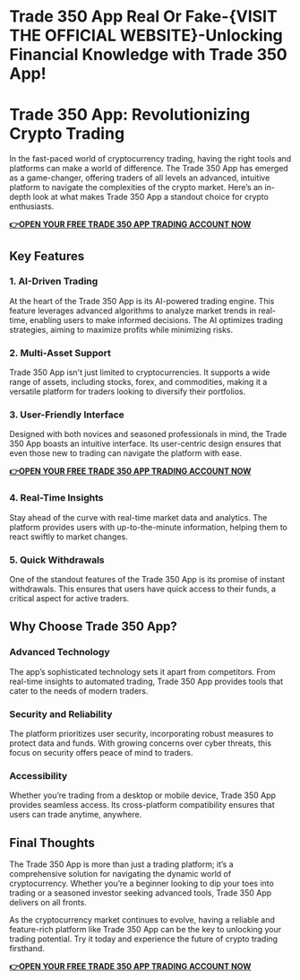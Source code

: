 # Trade 350 App Real Or Fake-{VISIT THE OFFICIAL WEBSITE}-Unlocking Financial Knowledge with Trade 350 App!

# Trade 350 App: Revolutionizing Crypto Trading

In the fast-paced world of cryptocurrency trading, having the right tools and platforms can make a world of difference. The Trade 350 App has emerged as a game-changer, offering traders of all levels an advanced, intuitive platform to navigate the complexities of the crypto market. Here’s an in-depth look at what makes Trade 350 App a standout choice for crypto enthusiasts.

**[👉OPEN YOUR FREE TRADE 350 APP TRADING ACCOUNT NOW](https://www.cryptoalertscam.com/trade-350-app-review/)**

## Key Features

### 1. AI-Driven Trading
At the heart of the Trade 350 App is its AI-powered trading engine. This feature leverages advanced algorithms to analyze market trends in real-time, enabling users to make informed decisions. The AI optimizes trading strategies, aiming to maximize profits while minimizing risks.

### 2. Multi-Asset Support
Trade 350 App isn't just limited to cryptocurrencies. It supports a wide range of assets, including stocks, forex, and commodities, making it a versatile platform for traders looking to diversify their portfolios.

### 3. User-Friendly Interface
Designed with both novices and seasoned professionals in mind, the Trade 350 App boasts an intuitive interface. Its user-centric design ensures that even those new to trading can navigate the platform with ease.

**[👉OPEN YOUR FREE TRADE 350 APP TRADING ACCOUNT NOW](https://www.cryptoalertscam.com/trade-350-app-review/)**

### 4. Real-Time Insights
Stay ahead of the curve with real-time market data and analytics. The platform provides users with up-to-the-minute information, helping them to react swiftly to market changes.

### 5. Quick Withdrawals
One of the standout features of the Trade 350 App is its promise of instant withdrawals. This ensures that users have quick access to their funds, a critical aspect for active traders.

## Why Choose Trade 350 App?

### Advanced Technology
The app’s sophisticated technology sets it apart from competitors. From real-time insights to automated trading, Trade 350 App provides tools that cater to the needs of modern traders.

### Security and Reliability
The platform prioritizes user security, incorporating robust measures to protect data and funds. With growing concerns over cyber threats, this focus on security offers peace of mind to traders.

### Accessibility
Whether you’re trading from a desktop or mobile device, Trade 350 App provides seamless access. Its cross-platform compatibility ensures that users can trade anytime, anywhere.

## Final Thoughts

The Trade 350 App is more than just a trading platform; it’s a comprehensive solution for navigating the dynamic world of cryptocurrency. Whether you’re a beginner looking to dip your toes into trading or a seasoned investor seeking advanced tools, Trade 350 App delivers on all fronts.

As the cryptocurrency market continues to evolve, having a reliable and feature-rich platform like Trade 350 App can be the key to unlocking your trading potential. Try it today and experience the future of crypto trading firsthand.

**[👉OPEN YOUR FREE TRADE 350 APP TRADING ACCOUNT NOW](https://www.cryptoalertscam.com/trade-350-app-review/)**
